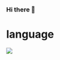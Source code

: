 ### Hi there 👋

<h1>language</h1>
<a href="https://github.com/"><img src="https://img.shields.io/badge/c-%2300599C.svg?style=for-the-badge&logo=c&logoColor=white"></a>
